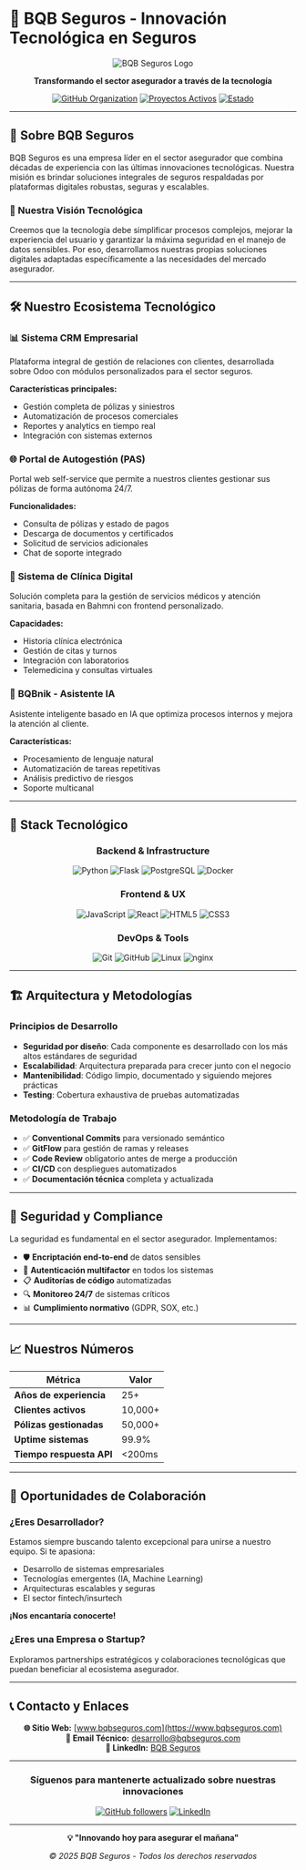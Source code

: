 # 🏢 BQB Seguros - Innovación Tecnológica en Seguros

<div align="center">

![BQB Seguros Logo](https://via.placeholder.com/200x80/0066CC/FFFFFF?text=BQB+SEGUROS)

**Transformando el sector asegurador a través de la tecnología**

[![GitHub Organization](https://img.shields.io/badge/GitHub-BQBSA-blue?style=flat-square&logo=github)](https://github.com/BQBSA)
[![Proyectos Activos](https://img.shields.io/badge/Proyectos%20Activos-5-green?style=flat-square)]()
[![Estado](https://img.shields.io/badge/Estado-En%20Desarrollo-yellow?style=flat-square)]()

</div>

---

## 🚀 Sobre BQB Seguros

BQB Seguros es una empresa líder en el sector asegurador que combina décadas de experiencia con las últimas innovaciones tecnológicas. Nuestra misión es brindar soluciones integrales de seguros respaldadas por plataformas digitales robustas, seguras y escalables.

### 🎯 Nuestra Visión Tecnológica

Creemos que la tecnología debe simplificar procesos complejos, mejorar la experiencia del usuario y garantizar la máxima seguridad en el manejo de datos sensibles. Por eso, desarrollamos nuestras propias soluciones digitales adaptadas específicamente a las necesidades del mercado asegurador.

---

## 🛠️ Nuestro Ecosistema Tecnológico

### 📊 **Sistema CRM Empresarial**
Plataforma integral de gestión de relaciones con clientes, desarrollada sobre Odoo con módulos personalizados para el sector seguros.

**Características principales:**
- Gestión completa de pólizas y siniestros
- Automatización de procesos comerciales
- Reportes y analytics en tiempo real
- Integración con sistemas externos

### 🌐 **Portal de Autogestión (PAS)**
Portal web self-service que permite a nuestros clientes gestionar sus pólizas de forma autónoma 24/7.

**Funcionalidades:**
- Consulta de pólizas y estado de pagos
- Descarga de documentos y certificados
- Solicitud de servicios adicionales
- Chat de soporte integrado

### 🏥 **Sistema de Clínica Digital**
Solución completa para la gestión de servicios médicos y atención sanitaria, basada en Bahmni con frontend personalizado.

**Capacidades:**
- Historia clínica electrónica
- Gestión de citas y turnos
- Integración con laboratorios
- Telemedicina y consultas virtuales

### 🤖 **BQBnik - Asistente IA**
Asistente inteligente basado en IA que optimiza procesos internos y mejora la atención al cliente.

**Características:**
- Procesamiento de lenguaje natural
- Automatización de tareas repetitivas
- Análisis predictivo de riesgos
- Soporte multicanal

---

## 🔧 Stack Tecnológico

<div align="center">

### **Backend & Infrastructure**
![Python](https://img.shields.io/badge/Python-3776AB?style=for-the-badge&logo=python&logoColor=white)
![Flask](https://img.shields.io/badge/Flask-000000?style=for-the-badge&logo=flask&logoColor=white)
![PostgreSQL](https://img.shields.io/badge/PostgreSQL-316192?style=for-the-badge&logo=postgresql&logoColor=white)
![Docker](https://img.shields.io/badge/Docker-2CA5E0?style=for-the-badge&logo=docker&logoColor=white)

### **Frontend & UX**
![JavaScript](https://img.shields.io/badge/JavaScript-F7DF1E?style=for-the-badge&logo=javascript&logoColor=black)
![React](https://img.shields.io/badge/React-20232A?style=for-the-badge&logo=react&logoColor=61DAFB)
![HTML5](https://img.shields.io/badge/HTML5-E34F26?style=for-the-badge&logo=html5&logoColor=white)
![CSS3](https://img.shields.io/badge/CSS3-1572B6?style=for-the-badge&logo=css3&logoColor=white)

### **DevOps & Tools**
![Git](https://img.shields.io/badge/Git-F05032?style=for-the-badge&logo=git&logoColor=white)
![GitHub](https://img.shields.io/badge/GitHub-100000?style=for-the-badge&logo=github&logoColor=white)
![Linux](https://img.shields.io/badge/Linux-FCC624?style=for-the-badge&logo=linux&logoColor=black)
![nginx](https://img.shields.io/badge/Nginx-009639?style=for-the-badge&logo=nginx&logoColor=white)

</div>

---

## 🏗️ Arquitectura y Metodologías

### **Principios de Desarrollo**
- **Seguridad por diseño**: Cada componente es desarrollado con los más altos estándares de seguridad
- **Escalabilidad**: Arquitectura preparada para crecer junto con el negocio
- **Mantenibilidad**: Código limpio, documentado y siguiendo mejores prácticas
- **Testing**: Cobertura exhaustiva de pruebas automatizadas

### **Metodología de Trabajo**
- ✅ **Conventional Commits** para versionado semántico
- ✅ **GitFlow** para gestión de ramas y releases
- ✅ **Code Review** obligatorio antes de merge a producción
- ✅ **CI/CD** con despliegues automatizados
- ✅ **Documentación técnica** completa y actualizada

---

## 🔐 Seguridad y Compliance

La seguridad es fundamental en el sector asegurador. Implementamos:

- 🛡️ **Encriptación end-to-end** de datos sensibles
- 🔐 **Autenticación multifactor** en todos los sistemas
- 📋 **Auditorías de código** automatizadas
- 🔍 **Monitoreo 24/7** de sistemas críticos
- 📊 **Cumplimiento normativo** (GDPR, SOX, etc.)

---

## 📈 Nuestros Números

<div align="center">

| Métrica | Valor |
|---------|-------|
| **Años de experiencia** | 25+ |
| **Clientes activos** | 10,000+ |
| **Pólizas gestionadas** | 50,000+ |
| **Uptime sistemas** | 99.9% |
| **Tiempo respuesta API** | <200ms |

</div>

---

## 🤝 Oportunidades de Colaboración

### **¿Eres Desarrollador?**
Estamos siempre buscando talento excepcional para unirse a nuestro equipo. Si te apasiona:
- Desarrollo de sistemas empresariales
- Tecnologías emergentes (IA, Machine Learning)
- Arquitecturas escalables y seguras
- El sector fintech/insurtech

**¡Nos encantaría conocerte!**

### **¿Eres una Empresa o Startup?**
Exploramos partnerships estratégicos y colaboraciones tecnológicas que puedan beneficiar al ecosistema asegurador.

---

## 📞 Contacto y Enlaces

<div align="center">

**🌐 Sitio Web:** [www.bqbseguros.com](https://www.bqbseguros.com)  
**📧 Email Técnico:** desarrollo@bqbseguros.com  
**💼 LinkedIn:** [BQB Seguros](https://linkedin.com/company/bqb-seguros)

---

### **Síguenos para mantenerte actualizado sobre nuestras innovaciones**

[![GitHub followers](https://img.shields.io/github/followers/BQBSA?style=social)](https://github.com/BQBSA)
[![LinkedIn](https://img.shields.io/badge/LinkedIn-Síguenos-blue?style=social&logo=linkedin)](https://linkedin.com/company/bqb-seguros)

</div>

---

<div align="center">

**💡 "Innovando hoy para asegurar el mañana"**

*© 2025 BQB Seguros - Todos los derechos reservados*

</div>
